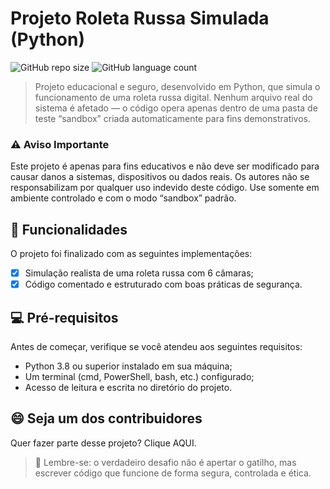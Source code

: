 # Projeto Roleta Russa Simulada (Python)

![GitHub repo size](https://img.shields.io/github/repo-size/Kelvin1337/X-MEN?style=for-the-badge)
![GitHub language count](https://img.shields.io/github/languages/count/Kelvin1337/RoletaRussa?style=for-the-badge)

> Projeto educacional e seguro, desenvolvido em Python, que simula o funcionamento de uma roleta russa digital.
Nenhum arquivo real do sistema é afetado — o código opera apenas dentro de uma pasta de teste “sandbox” criada automaticamente para fins demonstrativos.

### ⚠️ Aviso Importante

Este projeto é apenas para fins educativos e não deve ser modificado para causar danos a sistemas, dispositivos ou dados reais.
Os autores não se responsabilizam por qualquer uso indevido deste código.
Use somente em ambiente controlado e com o modo “sandbox” padrão.

## 🔄 Funcionalidades

O projeto foi finalizado com as seguintes implementações:

- [x] Simulação realista de uma roleta russa com 6 câmaras;
- [x] Código comentado e estruturado com boas práticas de segurança.

## 💻 Pré-requisitos

Antes de começar, verifique se você atendeu aos seguintes requisitos:

- Python 3.8 ou superior instalado em sua máquina;
- Um terminal (cmd, PowerShell, bash, etc.) configurado;
- Acesso de leitura e escrita no diretório do projeto.

## 😄 Seja um dos contribuidores

Quer fazer parte desse projeto? Clique AQUI.

> 🧠 Lembre-se: o verdadeiro desafio não é apertar o gatilho, mas escrever código que funcione de forma segura, controlada e ética. 
